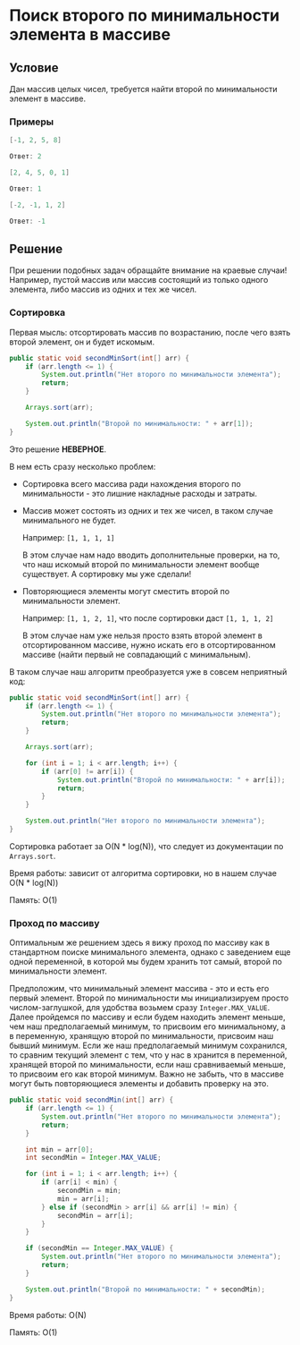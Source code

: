 # Поиск второго по минимальности элемента в массиве

## Условие

Дан массив целых чисел, требуется найти второй по минимальности элемент в массиве.

### Примеры

```java
[-1, 2, 5, 8]

Ответ: 2
```

```java
[2, 4, 5, 0, 1]

Ответ: 1
```

```java
[-2, -1, 1, 2]

Ответ: -1
```

## Решение

При решении подобных задач обращайте внимание на краевые случаи! Например, пустой массив или массив состоящий из только одного элемента, либо массив из одних и тех же чисел.

### Сортировка

Первая мысль: отсортировать массив по возрастанию, после чего взять второй элемент, он и будет искомым.

```java
public static void secondMinSort(int[] arr) {
    if (arr.length <= 1) {
        System.out.println("Нет второго по минимальности элемента");
        return;
    }

    Arrays.sort(arr);

    System.out.println("Второй по минимальности: " + arr[1]);
}
```

Это решение **НЕВЕРНОЕ**.

В нем есть сразу несколько проблем:

* Сортировка всего массива ради нахождения второго по минимальности - это лишние накладные расходы и затраты.
* Массив может состоять из одних и тех же чисел, в таком случае минимального не будет.

    Например: `[1, 1, 1, 1]`

    В этом случае нам надо вводить дополнительные проверки, на то, что наш искомый второй по минимальности элемент вообще существует.
    А сортировку мы уже сделали!

* Повторяющиеся элементы могут сместить второй по минимальности элемент.

    Например: `[1, 1, 2, 1]`, что после сортировки даст `[1, 1, 1, 2]`

    В этом случае нам уже нельзя просто взять второй элемент в отсортированном массиве, нужно искать его в отсортированном массиве (найти первый не совпадающий с минимальным).

В таком случае наш алгоритм преобразуется уже в совсем неприятный код:

```java
public static void secondMinSort(int[] arr) {
    if (arr.length <= 1) {
        System.out.println("Нет второго по минимальности элемента");
        return;
    }

    Arrays.sort(arr);

    for (int i = 1; i < arr.length; i++) {
        if (arr[0] != arr[i]) {
            System.out.println("Второй по минимальности: " + arr[i]);
            return;
        }
    }

    System.out.println("Нет второго по минимальности элемента");
}
```

Сортировка работает за O(N * log(N)), что следует из документации по `Arrays.sort`.

Время работы: зависит от алгоритма сортировки, но в нашем случае O(N * log(N))

Память: O(1)

### Проход по массиву

Оптимальным же решением здесь я вижу проход по массиву как в стандартном поиске минимального элемента, однако с заведением еще одной переменной, в которой мы будем хранить тот самый, второй по минимальности элемент.

Предположим, что минимальный элемент массива - это и есть его первый элемент. Второй по минимальности мы инициализируем просто числом-заглушкой, для удобства возьмем сразу `Integer.MAX_VALUE`. Далее пройдемся по массиву и если будем находить элемент меньше, чем наш предполагаемый минимум, то присвоим его минимальному, а в переменную, хранящую второй по минимальности, присвоим наш бывший минимум. Если же наш предполагаемый минимум сохранился, то сравним текущий элемент с тем, что у нас в хранится в переменной, хранящей второй по минимальности, если наш сравниваемый меньше, то присвоим его как второй минимум. Важно не забыть, что в массиве могут быть повторяющиеся элементы и добавить проверку на это.

```java
public static void secondMin(int[] arr) {
    if (arr.length <= 1) {
        System.out.println("Нет второго по минимальности элемента");
        return;
    }

    int min = arr[0];
    int secondMin = Integer.MAX_VALUE;

    for (int i = 1; i < arr.length; i++) {
        if (arr[i] < min) {
            secondMin = min;
            min = arr[i];
        } else if (secondMin > arr[i] && arr[i] != min) {
            secondMin = arr[i];
        }
    }

    if (secondMin == Integer.MAX_VALUE) {
        System.out.println("Нет второго по минимальности элемента");
        return;
    }

    System.out.println("Второй по минимальности: " + secondMin);
}
```

Время работы: O(N)

Память: O(1)
